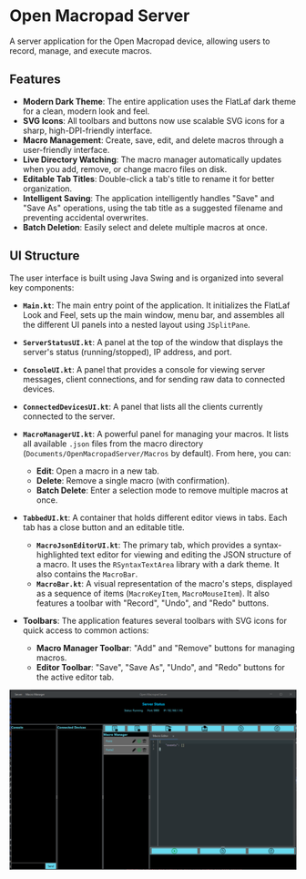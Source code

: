# Open Macropad Server

A server application for the Open Macropad device, allowing users to record, manage, and execute macros.

## Features

*   **Modern Dark Theme**: The entire application uses the FlatLaf dark theme for a clean, modern look and feel.
*   **SVG Icons**: All toolbars and buttons now use scalable SVG icons for a sharp, high-DPI-friendly interface.
*   **Macro Management**: Create, save, edit, and delete macros through a user-friendly interface.
*   **Live Directory Watching**: The macro manager automatically updates when you add, remove, or change macro files on disk.
*   **Editable Tab Titles**: Double-click a tab's title to rename it for better organization.
*   **Intelligent Saving**: The application intelligently handles "Save" and "Save As" operations, using the tab title as a suggested filename and preventing accidental overwrites.
*   **Batch Deletion**: Easily select and delete multiple macros at once.

## UI Structure

The user interface is built using Java Swing and is organized into several key components:

*   **`Main.kt`**: The main entry point of the application. It initializes the FlatLaf Look and Feel, sets up the main window, menu bar, and assembles all the different UI panels into a nested layout using `JSplitPane`.

*   **`ServerStatusUI.kt`**: A panel at the top of the window that displays the server's status (running/stopped), IP address, and port.

*   **`ConsoleUI.kt`**: A panel that provides a console for viewing server messages, client connections, and for sending raw data to connected devices.

*   **`ConnectedDevicesUI.kt`**: A panel that lists all the clients currently connected to the server.

*   **`MacroManagerUI.kt`**: A powerful panel for managing your macros. It lists all available `.json` files from the macro directory (`Documents/OpenMacropadServer/Macros` by default). From here, you can:
    *   **Edit**: Open a macro in a new tab.
    *   **Delete**: Remove a single macro (with confirmation).
    *   **Batch Delete**: Enter a selection mode to remove multiple macros at once.

*   **`TabbedUI.kt`**: A container that holds different editor views in tabs. Each tab has a close button and an editable title.
    *   **`MacroJsonEditorUI.kt`**: The primary tab, which provides a syntax-highlighted text editor for viewing and editing the JSON structure of a macro. It uses the `RSyntaxTextArea` library with a dark theme. It also contains the `MacroBar`.
    *   **`MacroBar.kt`**: A visual representation of the macro's steps, displayed as a sequence of items (`MacroKeyItem`, `MacroMouseItem`). It also features a toolbar with "Record", "Undo", and "Redo" buttons.

*   **Toolbars**: The application features several toolbars with SVG icons for quick access to common actions:
    *   **Macro Manager Toolbar**: "Add" and "Remove" buttons for managing macros.
    *   **Editor Toolbar**: "Save", "Save As", "Undo", and "Redo" buttons for the active editor tab.

![Screen-Shot-Of-Application](macropad_server.png)

